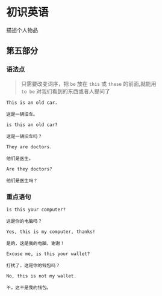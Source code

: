 # 初识英语

描述个人物品

## 第五部分

### 语法点

> 只需要改变词序，把 `be` 放在 `this` 或 `these` 的前面,就能用  
> `to be` 对我们看到的东西或者人提问了

```text
This is an old car.

这是一辆旧车。
```

```text
is this an old car?

这是一辆旧车吗？
```

```text
They are doctors.

他们是医生。
```

```text
Are they doctors?

他们是医生吗？
```

### 重点语句

```text
is this your computer?

这是你的电脑吗？
```

```text
Yes, this is my computer, thanks!

是的，这是我的电脑，谢谢！
```

```text
Excuse me, is this your wallet?

打扰了，这是你的钱包吗？
```

```text
No, this is not my wallet.

不，这不是我的钱包。
```
